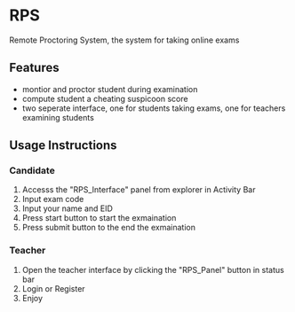 # RPS 

Remote Proctoring System, the system for taking online exams

## Features

- montior and proctor student during examination
- compute student a cheating suspicoon score
- two seperate interface, one for students taking exams, one for teachers examining students

## Usage Instructions
### Candidate
1. Accesss the "RPS_Interface" panel from explorer in Activity Bar
2. Input exam code
3. Input your name and EID
4. Press start button to start the exmaination 
5. Press submit button to the end the exmaination

### Teacher
1. Open the teacher interface by clicking the "RPS_Panel" button in status bar
2. Login or Register
3. Enjoy
